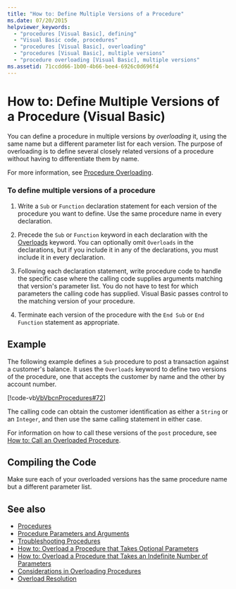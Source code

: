 ```yaml
---
title: "How to: Define Multiple Versions of a Procedure"
ms.date: 07/20/2015
helpviewer_keywords: 
  - "procedures [Visual Basic], defining"
  - "Visual Basic code, procedures"
  - "procedures [Visual Basic], overloading"
  - "procedures [Visual Basic], multiple versions"
  - "procedure overloading [Visual Basic], multiple versions"
ms.assetid: 71ccdd66-1b00-4b66-bee4-6926c0d696f4
---
```

# How to: Define Multiple Versions of a Procedure (Visual Basic)
You can define a procedure in multiple versions by *overloading* it, using the same name but a different parameter list for each version. The purpose of overloading is to define several closely related versions of a procedure without having to differentiate them by name.  
  
 For more information, see [Procedure Overloading](./procedure-overloading.md).  
  
### To define multiple versions of a procedure  
  
1. Write a `Sub` or `Function` declaration statement for each version of the procedure you want to define. Use the same procedure name in every declaration.  
  
2. Precede the `Sub` or `Function` keyword in each declaration with the [Overloads](../../../../visual-basic/language-reference/modifiers/overloads.md) keyword. You can optionally omit `Overloads` in the declarations, but if you include it in any of the declarations, you must include it in every declaration.  
  
3. Following each declaration statement, write procedure code to handle the specific case where the calling code supplies arguments matching that version's parameter list. You do not have to test for which parameters the calling code has supplied. Visual Basic passes control to the matching version of your procedure.  
  
4. Terminate each version of the procedure with the `End Sub` or `End Function` statement as appropriate.  
  
## Example  
 The following example defines a `Sub` procedure to post a transaction against a customer's balance. It uses the `Overloads` keyword to define two versions of the procedure, one that accepts the customer by name and the other by account number.  
  
 [!code-vb[VbVbcnProcedures#72](~/samples/snippets/visualbasic/VS_Snippets_VBCSharp/VbVbcnProcedures/VB/Class1.vb#72)]  
  
 The calling code can obtain the customer identification as either a `String` or an `Integer`, and then use the same calling statement in either case.  
  
 For information on how to call these versions of the `post` procedure, see [How to: Call an Overloaded Procedure](./how-to-call-an-overloaded-procedure.md).  
  
## Compiling the Code  
 Make sure each of your overloaded versions has the same procedure name but a different parameter list.  
  
## See also

- [Procedures](./index.md)
- [Procedure Parameters and Arguments](./procedure-parameters-and-arguments.md)
- [Troubleshooting Procedures](./troubleshooting-procedures.md)
- [How to: Overload a Procedure that Takes Optional Parameters](./how-to-overload-a-procedure-that-takes-optional-parameters.md)
- [How to: Overload a Procedure that Takes an Indefinite Number of Parameters](./how-to-overload-a-procedure-that-takes-an-indefinite-number-of-parameters.md)
- [Considerations in Overloading Procedures](./considerations-in-overloading-procedures.md)
- [Overload Resolution](./overload-resolution.md)
